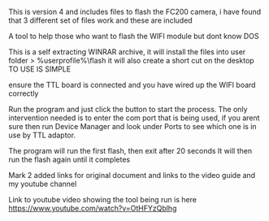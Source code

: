 This is version 4 and includes files to flash the FC200 camera, i have found that 3 different set of files work and these are included

A tool to help those who want to flash the WIFI module but dont know DOS

This is a self extracting WINRAR archive, it will install the files into user folder > %userprofile%\flash it will also create a short cut on the desktop TO USE IS SIMPLE

ensure the TTL board is connected and you have wired up the WIFI board correctly

Run the program and just click the button to start the process. The only intervention needed is to enter the com port that is being used, if you arent sure then run Device Manager and look under Ports to see which one is in use by TTL adaptor.

The program will run the first flash, then exit after 20 seconds It will then run the flash again until it completes

Mark 2 added links for original document and links to the video guide and my youtube channel

Link to youtube video showing the tool being run is here https://www.youtube.com/watch?v=OtHFYzQblhg

